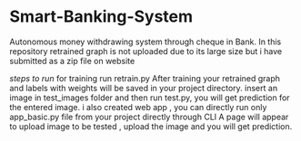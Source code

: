 # Smart-Banking-System
Autonomous money withdrawing system through cheque in Bank.
In this repository retrained graph is not uploaded due to its large size but i have submitted as a zip file on website

*steps to run*
 for training run retrain.py
After training your retrained graph and labels with weights will be saved in your project directory.
 insert an image in test_images folder and then run test.py, you will get prediction for the entered image.
 i also created web app , you can directly run only app_basic.py file from your project directly through CLI
A page will appear to upload image to be tested , upload the image and you will get prediction.
